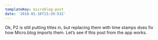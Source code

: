 ```yaml
---
templateKey: microblog-post
date: '2018-01-16T23:39:53Z'
---
```


Ok, P2 is still putting titles in, but replacing them with time stamps does fix how Micro.blog imports them. Let’s see if this post from the app works.

